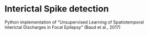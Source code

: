 # Interictal Spike detection

Python implementation of "Unsupervised Learning of Spatiotemporal Interictal Discharges in Focal Epilepsy" (Baud et al., 2017)
